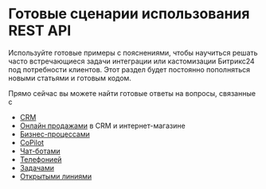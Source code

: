 # Готовые сценарии использования REST API

Используйте готовые примеры с пояснениями, чтобы научиться решать часто встречающиеся задачи интеграции или кастомизации Битрикс24 под потребности клиентов. Этот раздел будет постоянно пополняться новыми статьями и готовым кодом.

Прямо сейчас вы можете найти готовые ответы на вопросы, связанные с

- [CRM](./crm/index.md)
- [Онлайн продажами](./sale/index.md) в CRM и интернет-магазине
- [Бизнес-процессами](./bizproc/index.md)
- [CoPilot](./ai/add-joke-prompt.md)
- [Чат-ботами](./chat-bots/index.md)
- [Телефонией](./telephony/index.md)
- [Задачами](./tasks/index.md)
- [Открытыми линиями](./openlines/example-connector.md)